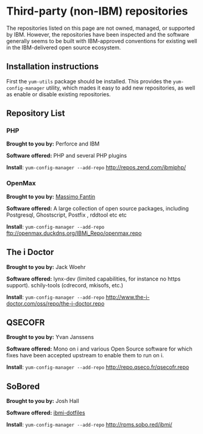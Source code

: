 # Third-party (non-IBM) repositories

The repositories listed on this page are not owned, managed, or supported by
IBM. However, the repositories have been inspected and the software
generally seems to be built with IBM-approved conventions for existing well in
the IBM-delivered open source ecosystem.

## Installation instructions

First the `yum-utils` package should be installed. This provides the
`yum-config-manager` utility, which mades it easy to add new repositories, as
well as enable or disable existing repositories.

## Repository List

### PHP

**Brought to you by:** Perforce and IBM

**Software offered:** PHP and several PHP plugins

**Install**: `yum-config-manager --add-repo`  <http://repos.zend.com/ibmiphp/>

### OpenMax

**Brought to you by:** [Massimo Fantin](https://twitter.com/massimofantin)

**Software offered:** A large collection of open source packages, including Postgresql,
Ghostscript, Postfix , rddtool etc etc

**Install**: `yum-config-manager --add-repo` <ftp://openmax.duckdns.org/IBMi_Repo/openmax.repo>

## The i Doctor

**Brought to you by:** Jack Woehr

**Software offered:** lynx-dev (limited capabilities, for instance no https support).
schily-tools (cdrecord, mkisofs, etc.)

**Install**: `yum-config-manager --add-repo` <http://www.the-i-doctor.com/oss/repo/the-i-doctor.repo>

## QSECOFR

**Brought to you by:** Yvan Janssens

**Software offered:** Mono on i and various Open Source software for which fixes
have been accepted upstream to enable them to run on i.

**Install**: `yum-config-manager --add-repo` <http://repo.qseco.fr/qsecofr.repo>

## SoBored

**Brought to you by:** Josh Hall

**Software offered:** [ibmi-dotfiles](https://github.com/jbh/ibmi-dotfiles)

**Install**: `yum-config-manager --add-repo` <http://rpms.sobo.red/ibmi/>
